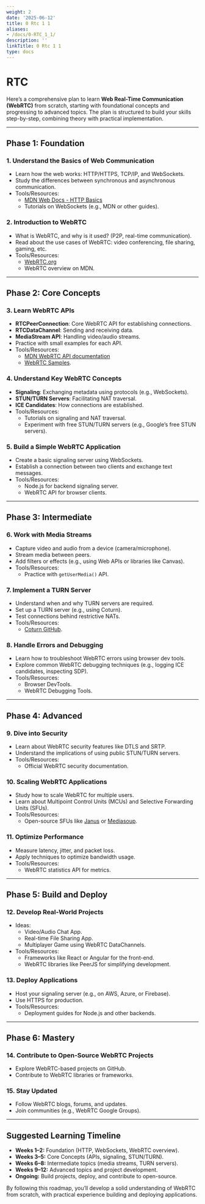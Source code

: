 ```yaml
---
weight: 2
date: '2025-06-12'
title: 0 Rtc 1 1
aliases:
- /docs/0-RTC_1_1/
description: ''
linkTitle: 0 Rtc 1 1
type: docs
---
```


# RTC

Here’s a comprehensive plan to learn **Web Real-Time Communication (WebRTC)** from scratch, starting with foundational concepts and progressing to advanced topics. The plan is structured to build your skills step-by-step, combining theory with practical implementation.

---

## **Phase 1: Foundation**

### 1. **Understand the Basics of Web Communication**
   - Learn how the web works: HTTP/HTTPS, TCP/IP, and WebSockets.
   - Study the differences between synchronous and asynchronous communication.
   - Tools/Resources:
     - [MDN Web Docs - HTTP Basics](https://developer.mozilla.org/en-US/docs/Web/HTTP)
     - Tutorials on WebSockets (e.g., MDN or other guides).

### 2. **Introduction to WebRTC**
   - What is WebRTC, and why is it used? (P2P, real-time communication).
   - Read about the use cases of WebRTC: video conferencing, file sharing, gaming, etc.
   - Tools/Resources:
     - [WebRTC.org](https://webrtc.org/)
     - WebRTC overview on MDN.

---

## **Phase 2: Core Concepts**

### 3. **Learn WebRTC APIs**
   - **RTCPeerConnection**: Core WebRTC API for establishing connections.
   - **RTCDataChannel**: Sending and receiving data.
   - **MediaStream API**: Handling video/audio streams.
   - Practice with small examples for each API.
   - Tools/Resources:
     - [MDN WebRTC API documentation](https://developer.mozilla.org/en-US/docs/Web/API/WebRTC_API)
     - [WebRTC Samples](https://webrtc.github.io/samples/).

### 4. **Understand Key WebRTC Concepts**
   - **Signaling**: Exchanging metadata using protocols (e.g., WebSockets).
   - **STUN/TURN Servers**: Facilitating NAT traversal.
   - **ICE Candidates**: How connections are established.
   - Tools/Resources:
     - Tutorials on signaling and NAT traversal.
     - Experiment with free STUN/TURN servers (e.g., Google’s free STUN servers).

### 5. **Build a Simple WebRTC Application**
   - Create a basic signaling server using WebSockets.
   - Establish a connection between two clients and exchange text messages.
   - Tools/Resources:
     - Node.js for backend signaling server.
     - WebRTC API for browser clients.

---

## **Phase 3: Intermediate**

### 6. **Work with Media Streams**
   - Capture video and audio from a device (camera/microphone).
   - Stream media between peers.
   - Add filters or effects (e.g., using Web APIs or libraries like Canvas).
   - Tools/Resources:
     - Practice with `getUserMedia()` API.

### 7. **Implement a TURN Server**
   - Understand when and why TURN servers are required.
   - Set up a TURN server (e.g., using Coturn).
   - Test connections behind restrictive NATs.
   - Tools/Resources:
     - [Coturn GitHub](https://github.com/coturn/coturn).

### 8. **Handle Errors and Debugging**
   - Learn how to troubleshoot WebRTC errors using browser dev tools.
   - Explore common WebRTC debugging techniques (e.g., logging ICE candidates, inspecting SDP).
   - Tools/Resources:
     - Browser DevTools.
     - WebRTC Debugging Tools.

---

## **Phase 4: Advanced**

### 9. **Dive into Security**
   - Learn about WebRTC security features like DTLS and SRTP.
   - Understand the implications of using public STUN/TURN servers.
   - Tools/Resources:
     - Official WebRTC security documentation.

### 10. **Scaling WebRTC Applications**
   - Study how to scale WebRTC for multiple users.
   - Learn about Multipoint Control Units (MCUs) and Selective Forwarding Units (SFUs).
   - Tools/Resources:
     - Open-source SFUs like [Janus](https://janus.conf.meetecho.com/) or [Mediasoup](https://mediasoup.org/).

### 11. **Optimize Performance**
   - Measure latency, jitter, and packet loss.
   - Apply techniques to optimize bandwidth usage.
   - Tools/Resources:
     - WebRTC statistics API for metrics.

---

## **Phase 5: Build and Deploy**

### 12. **Develop Real-World Projects**
   - Ideas:
     - Video/Audio Chat App.
     - Real-time File Sharing App.
     - Multiplayer Game using WebRTC DataChannels.
   - Tools/Resources:
     - Frameworks like React or Angular for the front-end.
     - WebRTC libraries like PeerJS for simplifying development.

### 13. **Deploy Applications**
   - Host your signaling server (e.g., on AWS, Azure, or Firebase).
   - Use HTTPS for production.
   - Tools/Resources:
     - Deployment guides for Node.js and other backends.

---

## **Phase 6: Mastery**

### 14. **Contribute to Open-Source WebRTC Projects**
   - Explore WebRTC-based projects on GitHub.
   - Contribute to WebRTC libraries or frameworks.

### 15. **Stay Updated**
   - Follow WebRTC blogs, forums, and updates.
   - Join communities (e.g., WebRTC Google Groups).

---

## **Suggested Learning Timeline**
- **Weeks 1–2:** Foundation (HTTP, WebSockets, WebRTC overview).
- **Weeks 3–5:** Core Concepts (APIs, signaling, STUN/TURN).
- **Weeks 6–8:** Intermediate topics (media streams, TURN servers).
- **Weeks 9–12:** Advanced topics and project development.
- **Ongoing:** Build projects, deploy, and contribute to open-source.

By following this roadmap, you’ll develop a solid understanding of WebRTC from scratch, with practical experience building and deploying applications.